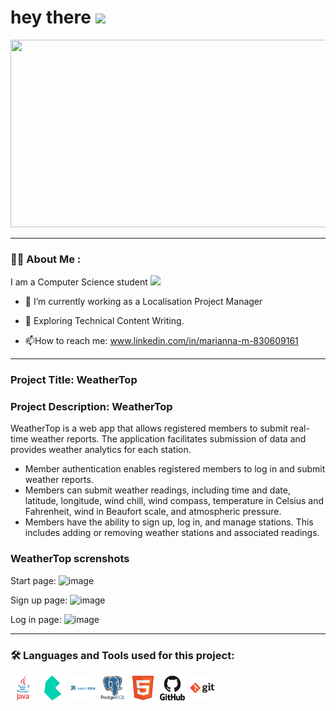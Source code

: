 <h1>
  hey there
  <img src="https://media.giphy.com/media/hvRJCLFzcasrR4ia7z/giphy.gif" width="30px"/>
</h1>

<div align="center">
  <img src="https://media.giphy.com/media/dWesBcTLavkZuG35MI/giphy.gif" width="600" height="300"/>
</div>

---

### :woman_technologist: About Me :
I am a Computer Science student <img src="https://media.giphy.com/media/WUlplcMpOCEmTGBtBW/giphy.gif" width="30">

- :telescope: I’m currently working as a Localisation Project Manager

- :seedling: Exploring Technical Content Writing.

- :mailbox:How to reach me: www.linkedin.com/in/marianna-m-830609161


---

### Project Title: WeatherTop
### Project Description: WeatherTop

WeatherTop is a web app that allows registered members to submit real-time weather reports. 
The application facilitates submission of data and provides weather analytics for each station.
- Member authentication enables registered members to log in and submit weather reports.
- Members can submit weather readings, including time and date, latitude, longitude, wind chill, wind compass, temperature in Celsius and Fahrenheit, wind in Beaufort scale, and atmospheric pressure.
- Members have the ability to sign up, log in, and manage stations. This includes adding or removing weather stations and associated readings.

### WeatherTop screnshots
Start page:
![image](https://github.com/mmazzet/weathertop/assets/120139950/4d36e985-26ad-4f04-9415-167a608da1cc)

Sign up page:
![image](https://github.com/mmazzet/weathertop/assets/120139950/c86c1b65-e772-4a2a-bbb5-e33dd5a8fa15)

Log in page:
![image](https://github.com/mmazzet/weathertop/assets/120139950/a8ceda33-9fde-4925-937f-705523cfd6d7)


---

### :hammer_and_wrench: Languages and Tools used for this project:
<div>
  <img src="https://github.com/devicons/devicon/blob/master/icons/java/java-original-wordmark.svg" title="Java" alt="Java" width="40" height="40"/>&nbsp;
  <img src="https://github.com/devicons/devicon/blob/master/icons/bulma/bulma-plain.svg" title="Bulma" alt="Bulma" width="40" height="40"/>&nbsp;
  <img src="https://github.com/devicons/devicon/blob/master/icons/intellij/intellij-original-wordmark.svg" title="intellij" alt="intellij" width="40" height="40"/>&nbsp;
  <img src="https://github.com/devicons/devicon/blob/master/icons/postgresql/postgresql-original-wordmark.svg" title="PostgreSQL" alt="PostgreSQL" width="40" height="40"/>&nbsp;
  <img src="https://github.com/devicons/devicon/blob/master/icons/html5/html5-original.svg" title="HTML5" alt="HTML" width="40" height="40"/>&nbsp;
  <img src="https://github.com/devicons/devicon/blob/master/icons/github/github-original-wordmark.svg" title="GitHub" alt="GitHub" width="40" height="40"/>&nbsp;
  <img src="https://github.com/devicons/devicon/blob/master/icons/git/git-original-wordmark.svg" title="Git" **alt="Git" width="40" height="40"/>
</div>


